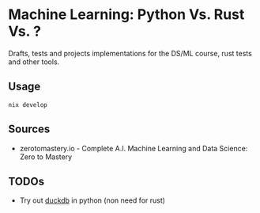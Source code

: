 # Machine Learning: Python Vs. Rust Vs. ?

Drafts, tests and projects implementations for the DS/ML course, rust tests and other tools.

## Usage

```shell
nix develop
```


## Sources

* zerotomastery.io - Complete A.I. Machine Learning and Data Science: Zero to Mastery

## TODOs

* Try out [duckdb](https://duckdb.org/) in python (non need for rust)





